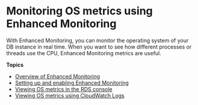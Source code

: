 # Monitoring OS metrics using Enhanced Monitoring<a name="USER_Monitoring.OS"></a>

With Enhanced Monitoring, you can monitor the operating system of your DB instance in real time\. When you want to see how different processes or threads use the CPU, Enhanced Monitoring metrics are useful\.

**Topics**
+ [Overview of Enhanced Monitoring](USER_Monitoring.OS.overview.md)
+ [Setting up and enabling Enhanced Monitoring](USER_Monitoring.OS.Enabling.md)
+ [Viewing OS metrics in the RDS console](USER_Monitoring.OS.Viewing.md)
+ [Viewing OS metrics using CloudWatch Logs](USER_Monitoring.OS.CloudWatchLogs.md)